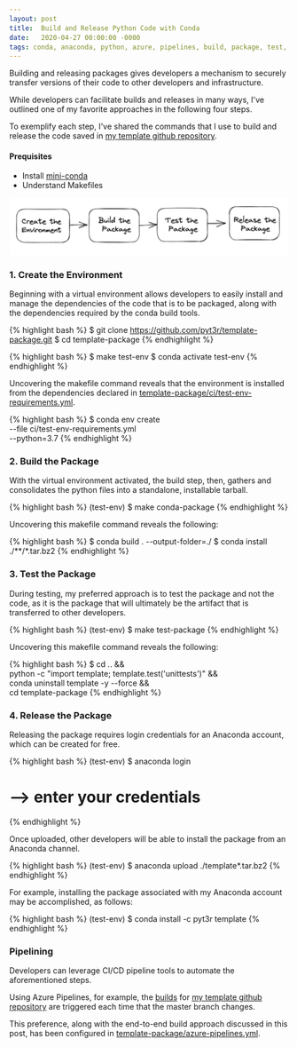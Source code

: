 ```yaml
---
layout: post
title:  Build and Release Python Code with Conda
date:   2020-04-27 00:00:00 -0000
tags: conda, anaconda, python, azure, pipelines, build, package, test, upload, release, devops, makefile
---
```


Building and releasing packages gives developers a mechanism to securely transfer versions of their code 
to other developers and infrastructure.

While developers can facilitate builds and releases in many ways, 
I've outlined one of my favorite approaches in the following four steps.

To exemplify each step, I've shared the commands that I use
to build and release the code saved in
[my template github repository][template-repository].


#### Prequisites
- Install [mini-conda]
- Understand Makefiles


![asset]


### 1. Create the Environment

Beginning with a virtual environment allows developers to easily install and manage the dependencies 
of the code that is to be packaged, along with the dependencies required by the conda build tools.

{% highlight bash %}
$ git clone https://github.com/pyt3r/template-package.git
$ cd template-package
{% endhighlight %}

{% highlight bash %}
$ make test-env
$ conda activate test-env
{% endhighlight %}

Uncovering the makefile command reveals that the environment is installed from the dependencies declared in
[template-package/ci/test-env-requirements.yml].

{% highlight bash %}
$ conda env create \
   --file ci/test-env-requirements.yml \
   --python=3.7
{% endhighlight %}


### 2. Build the Package
With the virtual environment activated, the build step, then, gathers and consolidates the python files into a 
standalone, installable tarball.

{% highlight bash %}
(test-env) $ make conda-package
{% endhighlight %}

Uncovering this makefile command reveals the following:

{% highlight bash %}
$ conda build . --output-folder=./
$ conda install ./**/*.tar.bz2
{% endhighlight %}


### 3. Test the Package
During testing, my preferred approach is to test the package and not the code, as it is the package that 
will ultimately be the artifact that is transferred to other developers.

{% highlight bash %}
(test-env) $ make test-package
{% endhighlight %}

Uncovering this makefile command reveals the following:

{% highlight bash %}
$ cd .. && \
   python -c "import template; template.test('unittests')" && \
    conda uninstall template -y --force && \
     cd template-package
{% endhighlight %}


### 4. Release the Package

Releasing the package requires login credentials for an Anaconda account, which can be created for free.

{% highlight bash %}
(test-env) $ anaconda login 
# --> enter your credentials
{% endhighlight %}

Once uploaded, other developers will be able to install the package from an Anaconda channel.

{% highlight bash %}
(test-env) $ anaconda upload ./template*.tar.bz2
{% endhighlight %}

For example, installing the package associated with my Anaconda account may be accomplished, as follows:

{% highlight bash %}
(test-env) $ conda install -c pyt3r template
{% endhighlight %}


### Pipelining

Developers can leverage CI/CD pipeline tools to automate the aforementioned steps.  

Using Azure Pipelines, for example, the [builds][azure-build] for [my template github repository][template-repository] 
are triggered each time that the master branch changes.

This preference, along with the end-to-end build approach discussed in this post, 
has been configured in [template-package/azure-pipelines.yml].



[mini-conda]: https://docs.conda.io/en/latest/miniconda.html
[template-repository]: https://github.com/pyt3r/template-package
[template-package/ci/test-env-requirements.yml]: https://github.com/pyt3r/template-package/blob/master/ci/test-env-requirements.yml
[asset]: ../assets/2020-04-27-build-python-code.png
[azure-build]: https://dev.azure.com/pyt3r/template/_build
[template-package/azure-pipelines.yml]: https://github.com/pyt3r/template-package/blob/master/azure-pipelines.yml